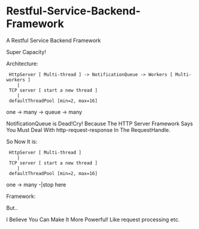 Restful-Service-Backend-Framework
=======================

A Restful Service Backend Framework

Super Capacity!

Architecture:

	 HttpServer [ Multi-thread ] -> NotificationQueue -> Workers [ Multi-workers ]
	 	|
	 TCP server [ start a new thread ]
	 	|
	 defaultThreadPool [min=2, max=16]



one -> many -> queue -> many



NotificationQueue is Dead!Cry! Because The HTTP Server Framework Says You Must Deal With 
http-request-response In The RequestHandle.



So Now It is:

	 HttpServer [ Multi-thread ]
	 	|
	 TCP server [ start a new thread ]
	 	|
	 defaultThreadPool [min=2, max=16]

one -> many -|stop here

Framework:







But..

I Believe You Can Make It More Powerful! Like request processing etc.






